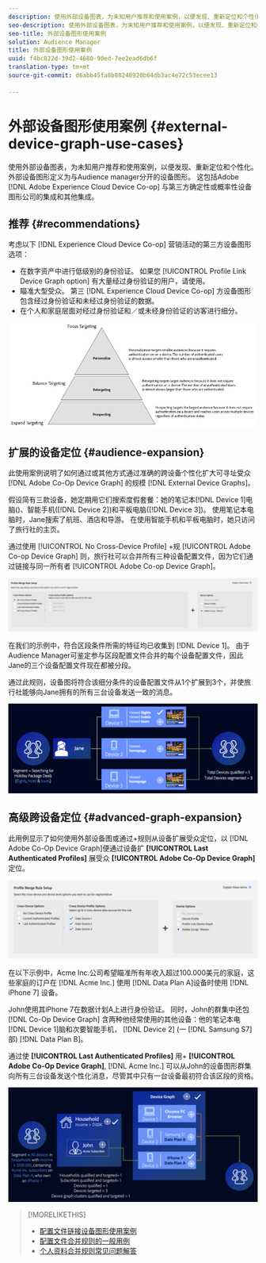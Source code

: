 ```yaml
---
description: 使用外部设备图表，为未知用户推荐和使用案例，以便发现、重新定位和个性化。 外部设备图形定义为与Audience manager分开的设备图形。 这包括Adobe Experience Cloud Device Co-op以及Adobe与第三方确定性或概率性设备图形公司进行的其他集成。
seo-description: 使用外部设备图表，为未知用户推荐和使用案例，以便发现、重新定位和个性化。 外部设备图形定义为与Audience manager分开的设备图形。 这包括Adobe Experience Cloud Device Co-op以及Adobe与第三方确定性或概率性设备图形公司进行的其他集成。
seo-title: 外部设备图形使用案例
solution: Audience Manager
title: 外部设备图形使用案例
uuid: f4bc822d-39d2-4680-90ed-7ee2ead6db6f
translation-type: tm+mt
source-git-commit: d6abb45fa8b88248920b64db3ac4e72c53ecee13

---
```



# 外部设备图形使用案例 {#external-device-graph-use-cases}

使用外部设备图表，为未知用户推荐和使用案例，以便发现、重新定位和个性化。 外部设备图形定义为与Audience manager分开的设备图形。 这包括Adobe [!DNL Adobe Experience Cloud Device Co-op] 与第三方确定性或概率性设备图形公司的集成和其他集成。

## 推荐 {#recommendations}

考虑以下 [!DNL Experience Cloud Device Co-op] 营销活动的第三方设备图形选项：

* 在数字资产中进行低级别的身份验证。 如果您 [!UICONTROL Profile Link Device Graph option] 有大量经过身份验证的用户，请使用。
* 瞄准大型受众。 第三 [!DNL Experience Cloud Device Co-op] 方设备图形包含经过身份验证和未经过身份验证的数据。
* 在个人和家庭层面对经过身份验证和／或未经身份验证的访客进行细分。

![](assets/merge-rule-triangle1.png)
<!-- 
## Prospecting/Branding Use Case {#prospecting-branding-use-cases}

A branding campaign is designed to reach as many people as possible. It places few limits on segment qualification. But, these campaigns can waste budget and impressions by constantly targeting people who see your content multiple times and don't convert. A [!UICONTROL Profile Merge] rule that uses the [!DNL Device Co-op] or third-party option can help you create an efficient branding campaign. For example, you can add these unknown users to a "not in-market" segment after seeing them across multiple devices for your set frequency cap.

<table id="table_00F6EED172574E80A38CADA8A92A23B1"> 
 <thead> 
  <tr> 
   <th colname="col1" class="entry"> Use Case </th> 
   <th colname="col2" class="entry"> Description </th> 
  </tr> 
 </thead>
 <tbody> 
  <tr> 
   <td colname="col1"> <p> <b>Conditions</b> </p> </td> 
   <td colname="col2">This use case assumes these conditions: <p> 
     <ul id="ul_F5CA7EE525774F7EBA5FBB5F94E4EDC8"> 
      <li id="li_81AE304924724146A24FAB5B6533AD8E">You want to deliver a maximum of 10 impressions to an anonymous user for a specific ad campaign. </li> 
      <li id="li_E371F989735245B0B82433DE240D56D0">A user has 4 devices and may or may not have authenticated on your site. </li> 
      <li id="li_9231ABE15CA249E6B79D8BF0E511FD33">An anonymous user sees the ad a total of 10 times while browsing in an unauthenticated state on their current device and 3 devices linked to the current device by an external device graph. </li> 
      <li id="li_8C276C07019C49EFA3A0D0D54CF73C31">You have defined an <span class="keyword"> Audience Manager</span> segment to qualify anonymous users after they have seen 10 impressions. </li> 
     </ul> </p> </td> 
  </tr> 
  <tr> 
   <td colname="col1"> <p> <b>Results</b> </p> </td> 
   <td colname="col2"> <p>Given these conditions, <span class="keyword"> Audience Manager</span>: </p> <p> 
     <ul id="ul_8E988B1005324526BC6DC6637BBACCFB"> 
      <li id="li_C9DD546754914BACB8F4C92C7D4ED70E">Merges the anonymous, unauthenticated activity collected from the current device and the 3 devices linked by the external device graph (the ad impressions from each device). </li> 
      <li id="li_FB55CB9116074525BA30FF062D1136AE">Evaluates the unauthenticated user for segment qualification based on a combination of anonymous activity across all 3 devices linked by the external device graph and the current device. </li> 
      <li id="li_B28EB32F718145A7ABBDAC0AF75E2AFC">Sends the segment to any real-time destination for use as a suppression segment on the current device and all 3 devices linked by the external device graph. </li> 
     </ul> </p> </td> 
  </tr> 
 </tbody> 
</table>

## Retargeting or Site Personalization Use Case {#retargeting-use-case}

These strategies are designed to bring an unauthenticated or unknown user back to your site or personalize their browsing experience while they're on-site.

<table id="table_0EE2052AA3E744B3B76036FC06B5A453"> 
 <thead> 
  <tr> 
   <th colname="col1" class="entry"> Use Case </th> 
   <th colname="col2" class="entry"> Description </th> 
  </tr> 
 </thead>
 <tbody> 
  <tr> 
   <td colname="col1"> <p> <b>Conditions</b> </p> </td> 
   <td colname="col2">This use case assumes these conditions: <p> 
     <ul id="ul_FD0B869B4AF3453FAEC9BA3A45ABF039"> 
      <li id="li_8E30BAED42E94AB3B81FCB1C7464E5FC">You want to deliver a personalized on-site and/or off-site experience to an anonymous user based on their activity on your site while in an unauthenticated state. </li> 
      <li id="li_3DBE53BA94324F1BA1C52A37AD4E426C">A user has multiple devices and may or may not have authenticated to your site. </li> 
      <li id="li_F867AFBDC1A54CD6A68AB0EC196E27C9">A user views multiple pages on your site while browsing in an unauthenticated state on their current device and 3 other devices linked by an external device graph. </li> 
      <li id="li_7E35D77949CE4E69BD51655AA4C40BEE">You have defined an <span class="keyword"> Audience Manager</span> segment to qualify users after they have viewed multiple pages on your site while browsing in an unauthenticated state.</li>
     </ul> </p> </td> 
  </tr> 
  <tr> 
   <td colname="col1"> <p> <b>Results</b> </p> </td> 
   <td colname="col2"> <p>Given these conditions, <span class="wintitle"> Audience Manager</span>: </p> <p> 
     <ul id="ul_301339426B0643B295DC5B17E1939CFB"> 
      <li id="li_7E8BC3B179804F4A929497DE81E76911">Merges the anonymous, unauthenticated activity collected from the current devices and the 3 devices linked by the external device graph (the multiple page views from each device). </li> 
      <li id="li_803EFD58AA124A5BBC8279C4DC695544">Evaluates the unauthenticated user for segment qualification based on a combination of anonymous activity across all 3 devices linked by the external device graph and the current device. </li> 
      <li id="li_98D749268CC5456CBC9CF3BF5EB91BA8">Sends the segment to any real-time destination to deliver a personalized on-site and/or off-site experience across the current device and all 3 devices linked by the external device graph. </li>
     </ul> </p> </td>
  </tr>
 </tbody>
</table> -->

## 扩展的设备定位 {#audience-expansion}

此使用案例说明了如何通过或其他方式通过准确的跨设备个性化扩大可寻址受众 [!DNL Adobe Co-Op Device Graph] 的规模 [!DNL External Device Graphs]。

假设简有三款设备，她定期用它们搜索度假套餐：她的笔记本[!DNL Device 1]电脑()、智能手机([!DNL Device 2])和平板电脑([!DNL Device 3])。 使用笔记本电脑时，Jane搜索了航班、酒店和导游。 在使用智能手机和平板电脑时，她只访问了旅行社的主页。

通过使用 [!UICONTROL No Cross-Device Profile] +规 [!UICONTROL Adobe Co-op Device Graph] 则，旅行社可以合并所有三种设备配置文件，因为它们通过链接与同一所有者 [!UICONTROL Adobe Co-op Device Graph]。

![受众扩展规则](assets/audience-expansion-rule.png)

在我们的示例中，符合区段条件所需的特征均已收集到 [!DNL Device 1]。 由于Audience Manager可鉴定参与区段配置文件合并的每个设备配置文件，因此Jane的三个设备配置文件现在都被分段。

通过此规则，设备图将符合该细分条件的设备配置文件从1个扩展到3个，并使旅行社能够向Jane拥有的所有三台设备发送一致的消息。

![受众扩展](assets/audience-expansion.png)

## 高级跨设备定位 {#advanced-graph-expansion}

此用例显示了如何使用外部设备图或通过+规则从设备扩展受众定位，以 [!DNL Adobe Co-Op Device Graph]便通过设备扩 **[!UICONTROL Last Authenticated Profiles]** 展受众 **[!UICONTROL Adobe Co-Op Device Graph]** 定位。

![last-device-graph](assets/last-device-coop.png)

在以下示例中，Acme Inc.公司希望瞄准所有年收入超过100.000美元的家庭，这些家庭的订户在 [!DNL Acme Inc.] 使用 [!DNL Data Plan A]设备时使用 [!DNL iPhone 7] 设备。

John使用其iPhone 7在数据计划A上进行身份验证。 同时，John的群集中还包 [!DNL Co-Op Device Graph] 含两种他经常使用的其他设备：他的笔记本电[!DNL Device 1]脑和次要智能手机， [!DNL Device 2] (一 [!DNL Samsung S7] 部) [!DNL Data Plan B]。

通过使 **[!UICONTROL Last Authenticated Profiles]** 用+ **[!UICONTROL Adobe Co-Op Device Graph]**, [!DNL Acme Inc.] 可以从John的设备图形群集向所有三台设备发送个性化消息，尽管其中只有一台设备最初符合该区段的资格。

![高级图扩展](assets/advanced-device-graph-expansion.png)

>[!MORELIKETHIS]
>
>* [配置文件链接设备图形使用案例](profile-link-use-case.md)
>* [配置文件合并规则的一般用例](merge-rule-targeting-options.md)
>* [个人资料合并规则常见问题解答](../../faq/faq-profile-merge.md)

